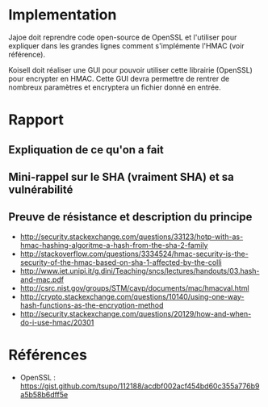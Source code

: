 # Implementation
Jajoe doit reprendre code open-source de OpenSSL et l'utiliser pour expliquer dans les grandes lignes comment s'implémente l'HMAC (voir référence).

Koisell doit réaliser une GUI pour pouvoir utiliser cette librairie (OpenSSL) pour encrypter en HMAC. Cette GUI devra permettre de rentrer de nombreux paramètres et encryptera un fichier donné en entrée.

# Rapport
## Expliquation de ce qu'on a fait
## Mini-rappel sur le SHA (vraiment SHA) et sa vulnérabilité
## Preuve de résistance et description du principe
* http://security.stackexchange.com/questions/33123/hotp-with-as-hmac-hashing-algoritme-a-hash-from-the-sha-2-family
* http://stackoverflow.com/questions/3334524/hmac-security-is-the-security-of-the-hmac-based-on-sha-1-affected-by-the-colli
* http://www.iet.unipi.it/g.dini/Teaching/sncs/lectures/handouts/03.hash-and-mac.pdf
* http://csrc.nist.gov/groups/STM/cavp/documents/mac/hmacval.html
* http://crypto.stackexchange.com/questions/10140/using-one-way-hash-functions-as-the-encryption-method
* http://security.stackexchange.com/questions/20129/how-and-when-do-i-use-hmac/20301
# Références 
* OpenSSL : https://gist.github.com/tsupo/112188/acdbf002acf454bd60c355a776b9a5b58b6dff5e

